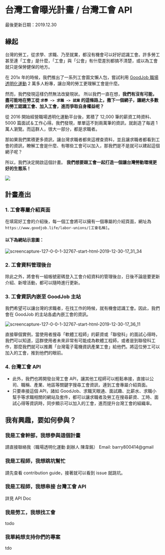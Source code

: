 # 台灣工會曝光計畫 / 台灣工會 API 

最後更新日期：2019.12.30

## 緣起
台灣的勞工，從求學、求職、乃至就業，都沒有機會可以好好認識工會。許多勞工甚至連「工會」是什麼，「工會」與「公會」有什麼差別都搞不清楚，或以為工會就只是保勞健保的地方。

在 201x 年的時候，我們推出了一系列工會圖文懶人包，嘗試利用 [GoodJob 職場透明化運動](https://www.facebook.com/goodjob.life/) 2 萬多人粉專，讓台灣的勞工更理解工會是什麼。

然而，我們發現這樣仍然無法改變現狀。
所以我們一直在想，**我們有沒有可能，盡可能地在勞工從 `求學 -> 求職 -> 就業` 的這條路上，撒下一個網子，讓絕大多數的勞工認識工會、加入工會，進而爭取自身權益呢？**

從 2016 開始經營職場透明化運動平台後，累積了 12,000 筆的薪資工時資料、5000 篇面試＆工作心得。我們發現，單單這不到兩萬筆的資訊，就創造了每週 1 萬人瀏覽。而這群人，很大一部分，都是求職者。

那如果我們累積更多資訊，讓台灣求職者都來這裡查資料，並且讓求職者都看到工會的資訊，瞭解工會是什麼、有哪些工會可以加入，那我們是不是就可以建起這個網子呢？

所以，我們決定開啟這個計畫。
**我們想要跟工會一起打造一個讓台灣勞動環境更好的生態系！**

![](https://i.imgur.com/d7J7RZs.png)


## 計畫產出

### 1. 工會專屬介紹頁面
在填寫好工會的介紹後，每一個工會將可以擁有一個專屬的介紹頁面，網址為 `https://www.goodjob.life/labor-unions/[工會名稱]`。

#### 以下為網站示意圖：
![screencapture-127-0-0-1-32767-start-html-2019-12-30-17_31_34](https://user-images.githubusercontent.com/3805975/71576093-59985e00-2b2a-11ea-9f1d-f1e9df9034b9.png)

### 2. 工會資料管理後台
除此之外，將會有一組帳號密碼登入工會介紹資料的管理後台，日後不論是要更新介紹、新增活動，都可以隨時進行更新。

### 3. 工會資訊內嵌至 GoodJob 主站
我們希望可以讓台灣的求職者，在找工作的時候，就有機會認識工會。因此，我們會在 GoodJob 的主站各處內嵌工會的資訊。


![screencapture-127-0-0-1-32767-start-html-2019-12-30-17_36_11](https://user-images.githubusercontent.com/3805975/71576239-f529ce80-2b2a-11ea-8e32-83765740d414.png)

直接舉個實例，當使用者搜尋「軟體工程師」的薪資或「聯發科」的面試心得時，我們可以知道，這群使用者未來非常有可能成為軟體工程師，或者是到聯發科工作，那麼我們就可以推薦「台灣電子電機資訊產業工會」給他們。將這位勞工可以加入的工會，推到他們的眼前。


### 4. 台灣工會 API
- 此外，我們也將開發台灣工會 API，讓其他工程師可以輕鬆串接，直接以公司、職稱、產業、地區等關鍵字搜尋工會資訊，連到工會專屬介紹頁面。
- 只要串接這個 API，諸如 GoodJob、求職天眼通、面試趣、比薪水、求職小幫手等求職相關的網站及套件，都可以讓求職者及勞工在搜尋薪資、工時、面試心得等資訊時，同步顯示可以加入的工會，進而提升台灣工會的組織率。


## 我有興趣，要如何參與？

### 我是工會幹部，我想參與這個計畫
請直接聯絡我（職場透明化運動 創辦人 陳韋銘）
Email: barry800414@gmail

### 我是工程師，我想跳坑幫忙
請先查看 contribution guide，接著就可以看到 issue 就跳坑。

### 我是工程師，我想串接 台灣工會 API 
詳見 API Doc

### 我是勞工，我想找工會
todo

### 我單純想支持你們的專案
tdo
